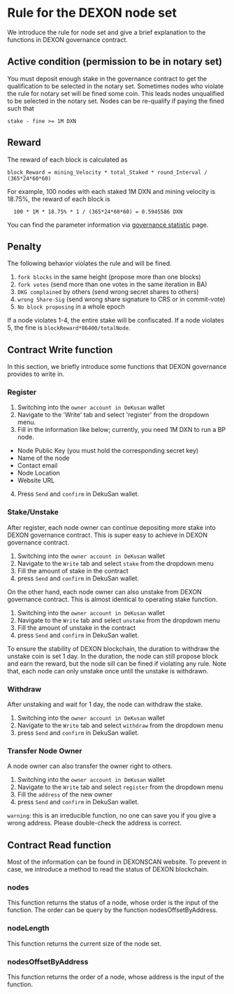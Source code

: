 # Rule for the DEXON node set
  We introduce the rule for node set and give a brief explanation to the functions in DEXON governance contract.

  
## Active condition (permission to be in notary set)
  You must deposit enough stake in the governance contract to get the qualification to be selected in the notary set.
  Sometimes nodes who violate the rule for notary set will be fined some coin. This leads nodes unqualified to be selected in the notary set. Nodes can be re-qualify if paying the fined such that 
  
    stake - fine >= 1M DXN

## Reward
  The reward of each block is calculated as

    block_Reward = mining_Velocity * total_Staked * round_Interval / (365*24*60*60)

  For example, 100 nodes with each staked 1M DXN and mining velocity is 18.75%, the reward of each block is
  
      100 * 1M * 18.75% * 1 / (365*24*60*60) = 0.5945586 DXN
  You can find the parameter information via [governance statistic](https://testnet.dexscan.app/governance) page.


## Penalty
  The following behavior violates the rule and will be fined.
  1. `fork blocks` in the same height (propose more than one blocks)
  2. `fork votes` (send more than one votes in the same iteration in BA)
  3. `DKG complained` by others (send wrong secret shares to others)
  4. `wrong Share-Sig` (send wrong share signature to CRS or in commit-vote)
  5. `No block proposing` in a whole epoch
  
  If a node violates 1-4, the entire stake will be confiscated.
  If a node violates 5, the fine is `blockReward*86400/totalNode`.

## Contract Write function 
In this section, we briefly introduce some functions that DEXON governance provides to write in.

### Register
1. Switching into the `owner account in DeKusan` wallet 
2. Navigate to the 'Write' tab and select 'register' from the dropdown menu.
3. Fill in the information like below; currently, you need 1M DXN to run a BP node.
  - Node Public Key (you must hold the corresponding secret key)
  - Name of the node
  - Contact email
  - Node Location
  - Website URL 
4. Press `Send` and `confirm` in DekuSan wallet.

### Stake/Unstake
After register, each node owner can continue depositing more stake into DEXON governance contract.  This is super easy to achieve in DEXON governance contract. 
 1. Switching into the `owner account in DeKusan` wallet 
 2. Navigate to the `Write` tab and select `stake` from the dropdown menu
 3. Fill the amount of stake in the contract
 4. press `Send` and `confirm` in DekuSan wallet.

On the other hand, each node owner can also unstake from DEXON governance contract. This is almost identical to operating stake function.
 1. Switching into the `owner account in DeKusan` wallet 
 2. Navigate to the `Write` tab and select `unstake` from the dropdown menu
 3. Fill the amount of unstake in the contract
 4. press `Send` and `confirm` in DekuSan wallet.

To ensure the stability of DEXON blockchain, the duration to withdraw the unstake coin is set 1 day. In the duration, the node can still propose block and earn the reward, but the node sill can be fined if violating any rule.
Note that, each node can only unstake once until the unstake is withdrawn.

### Withdraw
After unstaking and wait for 1 day, the node can withdraw the stake.
 1. Switching into the `owner account in DeKusan` wallet 
 2. Navigate to the `Write` tab and select `withdraw` from the dropdown menu
 3. press `Send` and `confirm` in DekuSan wallet.


### Transfer Node Owner 
A node owner can also transfer the owner right to others. 
 1. Switching into the `owner account in DeKusan` wallet 
 2. Navigate to the `Write` tab and select `register` from the dropdown menu
 3. Fill the `address` of the new owner
 4. press `Send` and `confirm` in DekuSan wallet.

`warning`: this is an irreducible function, no one can save you if you give a wrong address.
Please double-check the address is correct.

## Contract Read function
Most of the information can be found in DEXONSCAN website. To prevent in case, we introduce a method to read the status of DEXON blockchain.

### nodes
This function returns the status of a node, whose order is the input of the function. The order can be query by the function nodesOffsetByAddress.


### nodeLength
This function returns the current size of the node set.

### nodesOffsetByAddress
This function returns the order of a node, whose address is the input of the function.


